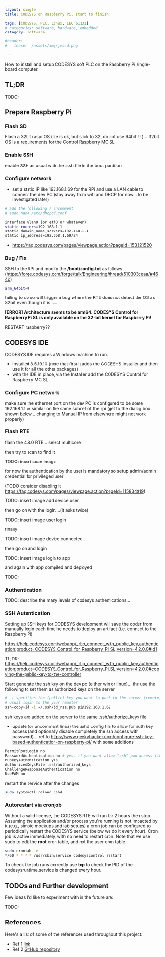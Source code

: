 ```yaml
---
layout: single
title: CODESYS on Raspberry Pi, start to finish

tags: [CODESYS, PLC, Linux, IEC 61131]
# categories: software, hardware, embedded 
category: software

#header:
#   teaser: /assets/img/jvscd.png

---
```


How to install and setup CODESYS soft PLC on the Raspberry Pi single-board computer.

## TL;DR

TODO:



## Prepare Raspberry Pi

### Flash SD

Flash a 32bit raspi OS (lite is ok, but stick to 32, do not use 64bit !!! )… 32bit OS is a requirements for the Control Raspberry MC SL 

### Enable SSH
enable SSH as usual with the .ssh file in the boot partition

### Configure network
- set a static IP like 192.168.1.69 for the RPi and use a LAN cable to connect the dev PC (stay away from wifi and DHCP for now… to be investigated later)

```bash
# add the following / uncomment 
# sudo nano /etc/dhcpcd.conf

interface wlan0 (or eth0 or whatever)
static_routers=192.168.1.1
static domain_name_servers=192.168.1.1
static ip_address=192.168.1.69/24
```

- https://faq.codesys.com/pages/viewpage.action?pageId=153321520


### Bug / Fix

SSH to the RPi and modify the **/boot/config.txt** as follows (https://forge.codesys.com/forge/talk/Engineering/thread/510303ceaa/#464c)

```bash
arm_64bit=0
```

failing to do so will trigger a bug where the RTE does not detect the OS as 32bit even though it is ….. 

**[ERROR] Architecture seems to be arm64. CODESYS Control for Raspberry Pi SL is only available on the 32-bit kernel for Raspberry Pi!**

RESTART raspberry??



## CODESYS IDE

CODESYS IDE requires a Windows machine to run.

- installed 3.5.19.10 (note that first it adds the CODESYS Installer and then use it for all the other packages)
- with the IDE in place, via the Installer add the CODESYS Control for Raspberry MC SL

### Configure PC network

make sure the ethernet port on the dev PC is configured to be some 192.168.1.1 or similar on the same subnet of the rpi (get to the dialog box shown below… changing to Manual IP from elsewhere might not work properly)

### Flash RTE

flash the 4.8.0 RTE… select multicore

then try to scan to find it

TODO: insert scan image

for now the authentication by the user is mandatory so setup  admin/admin credential for privileged user

(TODO consider disabling it https://faq.codesys.com/pages/viewpage.action?pageId=115834919)

TODO: insert image add device user

then go on with the login….(it asks twice)

TODO: insert image user login

finally

TODO: insert image device connected

then go on and login

TODO: insert image login to app

and again with app compiled and deployed

TODO: 


### Authentication

TODO: describe the many levels of codesys authentications...


### SSH Autentication

Setting up SSH keys for CODESYS development will save the coder from manually login each time he needs to deploy an artifact (i.e. connect to the Raspberry Pi)

https://help.codesys.com/webapp/_rbp_connect_with_public_key_authentication;product=CODESYS_Control_for_Raspberry_Pi_SL;version=4.2.0.0#id1

TL;DR: https://help.codesys.com/webapp/_rbp_connect_with_public_key_authentication;product=CODESYS_Control_for_Raspberry_Pi_SL;version=4.2.0.0#copying-the-public-key-to-the-controller


Start generate the ssh key on the dev pc (either win or linux)… the use the following to set them as authorized keys on the server

```bash
# -i specifies the (public) key you want to push to the server (remote), the rest is the
# usual login to the your remoter 
ssh-copy-id -i ~/.ssh/id_rsa.pub pi@192.168.1.69
```

ssh keys are added on the server to the same .ssh/authorize_keys file 

- update (or uncomment lines) the sshd config file to allow for auth key access (and optionally disable completely the ssh access with password)… ref to https://www.geekyhacker.com/configure-ssh-key-based-authentication-on-raspberry-pi/ with some additions

```bash
PermitRootLogin no
PasswordAuthentication no # yes, if you want allow "ssh" pwd access (local pwd is always possible)
PubkeyAuthentication yes    
AuthorizedKeysFile .ssh/authorized_keys
ChallengeResponseAuthentication no
UsePAM no
```

restart the service after the changes

```bash
sudo systemctl reload sshd
```





### Autorestart via cronjob

Without a valid license, the CODESYS RTE will run for 2 hours then stop. Assuming the application and/or process you're running is not impacted by it (e.g., simple mockups and lab setups) 
a cron job can be configured to periodically restart the CODESYS service (below we do it every hour).
Cron job is active immediately, with no need to restart cron. Note that we use sudo to edit the **root** cron table, and not the user cron table.

```bash
sudo crontab -e
*/60 * * * * /usr/sbin/service codesyscontrol restart
```

To check the job runs correctly use **top** to check the PID of the codesysruntime.service is changed every hour.



## TODOs and Further development

Few ideas I'd like to experiment with in the future are:

TODO:

## References

Here's a list of some of the references used throughout this project:

- Ref 1 [link]()
- Ref 2 [GitHub repository]()
